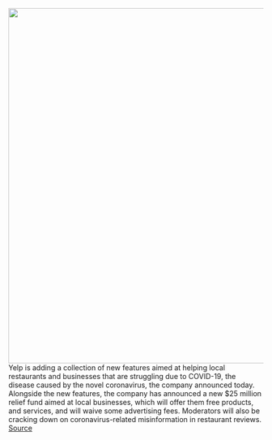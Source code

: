 <img src='https://cdn.vox-cdn.com/thumbor/HPxJhqiRpdIa816yqW2nmYbWQyY=/0x0:2040x1360/1200x800/filters:focal(1105x433:1431x759)/cdn.vox-cdn.com/uploads/chorus_image/image/66530367/akrales_180411_2467_0022.0.jpg' width='700px' /><br/>
Yelp is adding a collection of new features aimed at helping local restaurants and businesses that are struggling due to COVID-19, the disease caused by the novel coronavirus, the company announced today. Alongside the new features, the company has announced a new $25 million relief fund aimed at local businesses, which will offer them free products, and services, and will waive some advertising fees. Moderators will also be cracking down on coronavirus-related misinformation in restaurant reviews.
<a href='https://www.theverge.com/2020/3/20/21187939/yelp-coronavirus-social-distancing-restaurants-nightlife-review-moderation-relief-fund'> Source <a/>